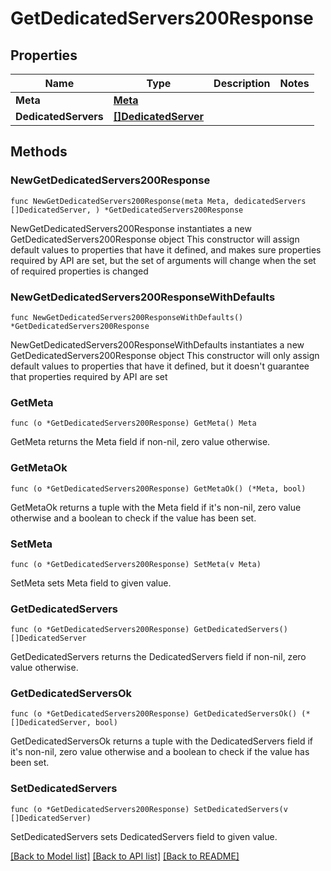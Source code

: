 # GetDedicatedServers200Response

## Properties

Name | Type | Description | Notes
------------ | ------------- | ------------- | -------------
**Meta** | [**Meta**](Meta.md) |  | 
**DedicatedServers** | [**[]DedicatedServer**](DedicatedServer.md) |  | 

## Methods

### NewGetDedicatedServers200Response

`func NewGetDedicatedServers200Response(meta Meta, dedicatedServers []DedicatedServer, ) *GetDedicatedServers200Response`

NewGetDedicatedServers200Response instantiates a new GetDedicatedServers200Response object
This constructor will assign default values to properties that have it defined,
and makes sure properties required by API are set, but the set of arguments
will change when the set of required properties is changed

### NewGetDedicatedServers200ResponseWithDefaults

`func NewGetDedicatedServers200ResponseWithDefaults() *GetDedicatedServers200Response`

NewGetDedicatedServers200ResponseWithDefaults instantiates a new GetDedicatedServers200Response object
This constructor will only assign default values to properties that have it defined,
but it doesn't guarantee that properties required by API are set

### GetMeta

`func (o *GetDedicatedServers200Response) GetMeta() Meta`

GetMeta returns the Meta field if non-nil, zero value otherwise.

### GetMetaOk

`func (o *GetDedicatedServers200Response) GetMetaOk() (*Meta, bool)`

GetMetaOk returns a tuple with the Meta field if it's non-nil, zero value otherwise
and a boolean to check if the value has been set.

### SetMeta

`func (o *GetDedicatedServers200Response) SetMeta(v Meta)`

SetMeta sets Meta field to given value.


### GetDedicatedServers

`func (o *GetDedicatedServers200Response) GetDedicatedServers() []DedicatedServer`

GetDedicatedServers returns the DedicatedServers field if non-nil, zero value otherwise.

### GetDedicatedServersOk

`func (o *GetDedicatedServers200Response) GetDedicatedServersOk() (*[]DedicatedServer, bool)`

GetDedicatedServersOk returns a tuple with the DedicatedServers field if it's non-nil, zero value otherwise
and a boolean to check if the value has been set.

### SetDedicatedServers

`func (o *GetDedicatedServers200Response) SetDedicatedServers(v []DedicatedServer)`

SetDedicatedServers sets DedicatedServers field to given value.



[[Back to Model list]](../README.md#documentation-for-models) [[Back to API list]](../README.md#documentation-for-api-endpoints) [[Back to README]](../README.md)


